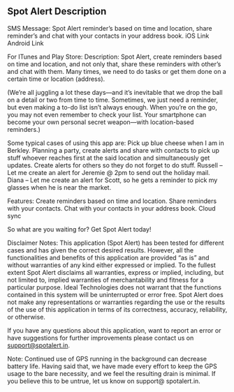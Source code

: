 ## Spot Alert Description

SMS Message:
Spot Alert reminder’s based on time and location, share reminder’s and chat with your contacts in your address book.
iOS Link
Android Link

For ITunes and Play Store:
Description:
Spot Alert, create reminders based on time and location, and not only that, share these reminders with other’s and chat with them.
Many times, we need to do tasks or get them done on a certain time or location (address).


(We’re all juggling a lot these days—and it’s inevitable that we drop the ball on a detail or two from time to time. Sometimes, we just need a reminder, but even making a to-do list isn’t always enough. When you’re on the go, you may not even remember to check your list.
Your smartphone can become your own personal secret weapon—with location-based reminders.)

Some typical cases of using this app are:
Pick up blue cheese when I am in Berkley.
Planning a party, create alerts and share with contacts to pick up stuff whoever reaches first at the said location and simultaneously get updates.
Create alerts for others so they do not forget to do stuff.
Russell – Let me create an alert for Jeremie @ 2pm to send out the holiday mail.
Diana – Let me create an alert for Scott, so he gets a reminder to pick my glasses when he is near the market.  

Features: 
Create reminders based on time and location.
Share reminders with your contacts.
Chat with your contacts in your address book.
Cloud sync

So what are you waiting for? Get Spot Alert today!

Disclaimer Notes:
This application (Spot Alert) has been tested for different cases and has given the correct desired results. However, all the functionalities and benefits of this application are provided “as is” and without warranties of any kind either expressed or implied. To the fullest extent Spot Alert disclaims all warranties, express or implied, including, but not limited to, implied warranties of merchantability and fitness for a particular purpose. Ideal Technologies does not warrant that the functions contained in this system will be uninterrupted or error free. Spot Alert does not make any representations or warranties regarding the use or the results of the use of this application in terms of its correctness, accuracy, reliability, or otherwise.

If you have any questions about this application, want to report an error or have suggestions for further improvements please contact us on support@spotalert.in.

Note: Continued use of GPS running in the background can decrease battery life. Having said that, we have made every effort to keep the GPS usage to the bare necessity, and we feel the resulting drain is minimal. If you believe this to be untrue, let us know on support@ spotalert.in.
